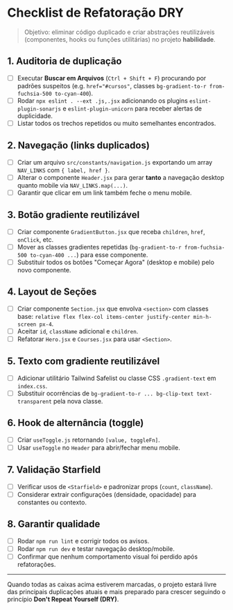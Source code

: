 # Checklist de Refatoração DRY

> Objetivo: eliminar código duplicado e criar abstrações reutilizáveis (componentes, hooks ou funções utilitárias) no projeto **habilidade**.

## 1. Auditoria de duplicação

- [ ] Executar **Buscar em Arquivos** (`Ctrl + Shift + F`) procurando por padrões suspeitos (e.g. `href="#cursos"`, classes `bg-gradient-to-r from-fuchsia-500 to-cyan-400`).
- [ ] Rodar `npx eslint . --ext .js,.jsx` adicionando os plugins `eslint-plugin-sonarjs` e `eslint-plugin-unicorn` para receber alertas de duplicidade.
- [ ] Listar todos os trechos repetidos ou muito semelhantes encontrados.

## 2. Navegação (links duplicados)

- [ ] Criar um arquivo `src/constants/navigation.js` exportando um array `NAV_LINKS` com `{ label, href }`.
- [ ] Alterar o componente `Header.jsx` para gerar **tanto** a navegação desktop quanto mobile via `NAV_LINKS.map(...)`.
- [ ] Garantir que clicar em um link também feche o menu mobile.

## 3. Botão gradiente reutilizável

- [ ] Criar componente `GradientButton.jsx` que receba `children`, `href`, `onClick`, etc.
- [ ] Mover as classes gradientes repetidas (`bg-gradient-to-r from-fuchsia-500 to-cyan-400 ...`) para esse componente.
- [ ] Substituir todos os botões "Começar Agora" (desktop e mobile) pelo novo componente.

## 4. Layout de Seções

- [ ] Criar componente `Section.jsx` que envolva `<section>` com classes base:
  `relative flex flex-col items-center justify-center min-h-screen px-4`.
- [ ] Aceitar `id`, `className` adicional e `children`.
- [ ] Refatorar `Hero.jsx` e `Courses.jsx` para usar `<Section>`.

## 5. Texto com gradiente reutilizável

- [ ] Adicionar utilitário Tailwind Safelist ou classe CSS `.gradient-text` em `index.css`.
- [ ] Substituir ocorrências de `bg-gradient-to-r ... bg-clip-text text-transparent` pela nova classe.

## 6. Hook de alternância (toggle)

- [ ] Criar `useToggle.js` retornando `[value, toggleFn]`.
- [ ] Usar `useToggle` no `Header` para abrir/fechar menu mobile.

## 7. Validação Starfield

- [ ] Verificar usos de `<Starfield>` e padronizar props (`count`, `className`).
- [ ] Considerar extrair configurações (densidade, opacidade) para constantes ou contexto.

## 8. Garantir qualidade

- [ ] Rodar `npm run lint` e corrigir todos os avisos.
- [ ] Rodar `npm run dev` e testar navegação desktop/mobile.
- [ ] Confirmar que nenhum comportamento visual foi perdido após refatorações.

---
Quando todas as caixas acima estiverem marcadas, o projeto estará livre das principais duplicações atuais e mais preparado para crescer seguindo o princípio **Don't Repeat Yourself (DRY)**. 